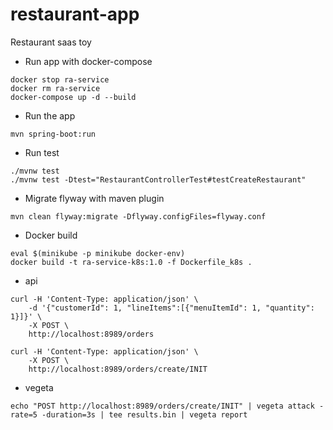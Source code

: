 # restaurant-app
Restaurant saas toy

- Run app with docker-compose
```
docker stop ra-service
docker rm ra-service
docker-compose up -d --build
```

- Run the app
```
mvn spring-boot:run
```

- Run test
```
./mvnw test 
./mvnw test -Dtest="RestaurantControllerTest#testCreateRestaurant"
```

- Migrate flyway with maven plugin
```
mvn clean flyway:migrate -Dflyway.configFiles=flyway.conf
```

- Docker build
```
eval $(minikube -p minikube docker-env)
docker build -t ra-service-k8s:1.0 -f Dockerfile_k8s .
```

- api
```
curl -H 'Content-Type: application/json' \
    -d '{"customerId": 1, "lineItems":[{"menuItemId": 1, "quantity": 1}]}' \
    -X POST \
    http://localhost:8989/orders
    
curl -H 'Content-Type: application/json' \
    -X POST \
    http://localhost:8989/orders/create/INIT

```
- vegeta
```
echo "POST http://localhost:8989/orders/create/INIT" | vegeta attack -rate=5 -duration=3s | tee results.bin | vegeta report

```